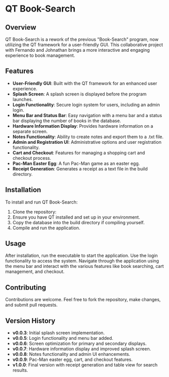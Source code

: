 # QT Book-Search

## Overview
QT Book-Search is a rework of the previous "Book-Search" program, now utilizing the QT framework for a user-friendly GUI. This collaborative project with Fernando and Johnathan brings a more interactive and engaging experience to book management.

## Features
- **User-Friendly GUI**: Built with the QT framework for an enhanced user experience.
- **Splash Screen**: A splash screen is displayed before the program launches.
- **Login Functionality**: Secure login system for users, including an admin login.
- **Menu Bar and Status Bar**: Easy navigation with a menu bar and a status bar displaying the number of books in the database.
- **Hardware Information Display**: Provides hardware information on a separate screen.
- **Notes Functionality**: Ability to create notes and export them to a .txt file.
- **Admin and Registration UI**: Administrative options and user registration functionality.
- **Cart and Checkout**: Features for managing a shopping cart and checkout process.
- **Pac-Man Easter Egg**: A fun Pac-Man game as an easter egg.
- **Receipt Generation**: Generates a receipt as a text file in the build directory.

## Installation
To install and run QT Book-Search:
1. Clone the repository:
2. Ensure you have QT installed and set up in your environment.
3. Copy the database into the build directory if compiling yourself.
4. Compile and run the application.

## Usage
After installation, run the executable to start the application. Use the login functionality to access the system. Navigate through the application using the menu bar and interact with the various features like book searching, cart management, and checkout.

## Contributing
Contributions are welcome. Feel free to fork the repository, make changes, and submit pull requests.

## Version History
- **v0.0.3**: Initial splash screen implementation.
- **v0.0.5**: Login functionality and menu bar added.
- **v0.0.6**: Screen optimization for primary and secondary displays.
- **v0.0.7**: Hardware information display and improved splash screen.
- **v0.0.8**: Notes functionality and admin UI enhancements.
- **v0.0.9**: Pac-Man easter egg, cart, and checkout features.
- **v1.0.0**: Final version with receipt generation and table view for search results.

